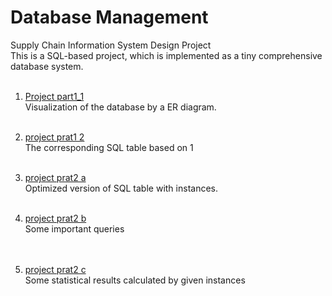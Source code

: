 # Database Management
Supply Chain Information System Design Project
<br>
This is a SQL-based project, which is implemented as a tiny comprehensive database system.<br><br>
1. [Project part1_1](https://github.com/yyywrz/sql/blob/master/proj_part1_1.pdf)
<br>Visualization of the database by a ER diagram. 
<br><br>

2. [project prat1 2](https://github.com/yyywrz/sql/blob/master/proj_part1_2.sql)
<br>The corresponding SQL table based on 1 
<br><br>

3. [project prat2 a](https://github.com/yyywrz/sql/blob/master/proj_part2_a.sql)
<br>Optimized version of SQL table with instances.
<br><br>

4. [project prat2 b](https://github.com/yyywrz/sql/blob/master/proj_part2_b.sql)
<br>Some important queries  
<br><br>

5. [project prat2 c](https://github.com/yyywrz/sql/blob/master/proj_part2_c.sql)
<br>Some statistical results calculated by given instances 
